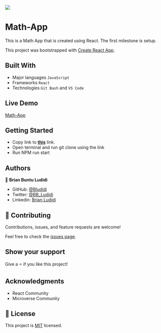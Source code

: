 ![](https://img.shields.io/badge/Microverse-blueviolet)

# Math-App 
This is a Math App that is created using React. The first milestone is setup.

This project was bootstrapped with [Create React App](https://github.com/facebook/create-react-app).

## Built With

- Major languages `JavaScript`
- Frameworks `React`
- Technologies `Git Bash` and `VS Code` 

## Live Demo 
[Math-App](https://bludidi-math-app.netlify.app)

## Getting Started

- Copy link to **[this](https://github.com/Bludidi/math-app)** link. 
- Open terminal and run git clone using the link 
- Run NPM run start 

## Authors

👤 **Brian Buntu Ludidi**

- GitHub: [@Bludidi](https://github.com/Bludidi)
- Twitter: [@BB_Ludidi](https://twitter.com/@BB_Ludidi)
- Linkedin: [Brian Ludidi](https://www.linkedin.com/in/brian-ludidi-92754174)


## 🤝 Contributing

Contributions, issues, and feature requests are welcome!

Feel free to check the [issues page](../../issues/).

## Show your support

Give a ⭐️ if you like this project!

## Acknowledgments
- React Community 
- Microverse Community 

## 📝 License

This project is [MIT](./LICENSE) licensed.
